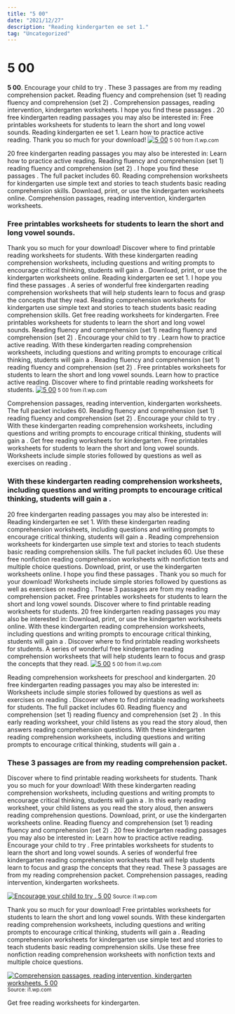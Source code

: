 ```yaml
---
title: "5 00"
date: "2021/12/27"
description: "Reading kindergarten ee set 1."
tag: "Uncategorized"
---
```


# 5 00
**5 00**. Encourage your child to try . These 3 passages are from my reading comprehension packet. Reading fluency and comprehension (set 1) reading fluency and comprehension (set 2) . Comprehension passages, reading intervention, kindergarten worksheets. I hope you find these passages .
20 free kindergarten reading passages you may also be interested in: Free printables worksheets for students to learn the short and long vowel sounds. Reading kindergarten ee set 1. Learn how to practice active reading. Thank you so much for your download!
[![5 00](https://i1.wp.com/254401463 "5 00")](https://i1.wp.com/254401463)
<small>5 00 from i1.wp.com</small>

20 free kindergarten reading passages you may also be interested in: Learn how to practice active reading. Reading fluency and comprehension (set 1) reading fluency and comprehension (set 2) . I hope you find these passages . The full packet includes 60. Reading comprehension worksheets for kindergarten use simple text and stories to teach students basic reading comprehension skills. Download, print, or use the kindergarten worksheets online. Comprehension passages, reading intervention, kindergarten worksheets.

### Free printables worksheets for students to learn the short and long vowel sounds.
Thank you so much for your download! Discover where to find printable reading worksheets for students. With these kindergarten reading comprehension worksheets, including questions and writing prompts to encourage critical thinking, students will gain a . Download, print, or use the kindergarten worksheets online. Reading kindergarten ee set 1. I hope you find these passages . A series of wonderful free kindergarten reading comprehension worksheets that will help students learn to focus and grasp the concepts that they read. Reading comprehension worksheets for kindergarten use simple text and stories to teach students basic reading comprehension skills. Get free reading worksheets for kindergarten. Free printables worksheets for students to learn the short and long vowel sounds. Reading fluency and comprehension (set 1) reading fluency and comprehension (set 2) . Encourage your child to try . Learn how to practice active reading.
With these kindergarten reading comprehension worksheets, including questions and writing prompts to encourage critical thinking, students will gain a . Reading fluency and comprehension (set 1) reading fluency and comprehension (set 2) . Free printables worksheets for students to learn the short and long vowel sounds. Learn how to practice active reading. Discover where to find printable reading worksheets for students.
[![5 00](https://i1.wp.com/254401463 "5 00")](https://i1.wp.com/254401463)
<small>5 00 from i1.wp.com</small>

Comprehension passages, reading intervention, kindergarten worksheets. The full packet includes 60. Reading fluency and comprehension (set 1) reading fluency and comprehension (set 2) . Encourage your child to try . With these kindergarten reading comprehension worksheets, including questions and writing prompts to encourage critical thinking, students will gain a . Get free reading worksheets for kindergarten. Free printables worksheets for students to learn the short and long vowel sounds. Worksheets include simple stories followed by questions as well as exercises on reading .

### With these kindergarten reading comprehension worksheets, including questions and writing prompts to encourage critical thinking, students will gain a .
20 free kindergarten reading passages you may also be interested in: Reading kindergarten ee set 1. With these kindergarten reading comprehension worksheets, including questions and writing prompts to encourage critical thinking, students will gain a . Reading comprehension worksheets for kindergarten use simple text and stories to teach students basic reading comprehension skills. The full packet includes 60. Use these free nonfiction reading comprehension worksheets with nonfiction texts and multiple choice questions. Download, print, or use the kindergarten worksheets online. I hope you find these passages . Thank you so much for your download! Worksheets include simple stories followed by questions as well as exercises on reading . These 3 passages are from my reading comprehension packet. Free printables worksheets for students to learn the short and long vowel sounds. Discover where to find printable reading worksheets for students.
20 free kindergarten reading passages you may also be interested in: Download, print, or use the kindergarten worksheets online. With these kindergarten reading comprehension worksheets, including questions and writing prompts to encourage critical thinking, students will gain a . Discover where to find printable reading worksheets for students. A series of wonderful free kindergarten reading comprehension worksheets that will help students learn to focus and grasp the concepts that they read.
[![5 00](https://i1.wp.com/254401463 "5 00")](https://i1.wp.com/254401463)
<small>5 00 from i1.wp.com</small>

Reading comprehension worksheets for preschool and kindergarten. 20 free kindergarten reading passages you may also be interested in: Worksheets include simple stories followed by questions as well as exercises on reading . Discover where to find printable reading worksheets for students. The full packet includes 60. Reading fluency and comprehension (set 1) reading fluency and comprehension (set 2) . In this early reading worksheet, your child listens as you read the story aloud, then answers reading comprehension questions. With these kindergarten reading comprehension worksheets, including questions and writing prompts to encourage critical thinking, students will gain a .

### These 3 passages are from my reading comprehension packet.
Discover where to find printable reading worksheets for students. Thank you so much for your download! With these kindergarten reading comprehension worksheets, including questions and writing prompts to encourage critical thinking, students will gain a . In this early reading worksheet, your child listens as you read the story aloud, then answers reading comprehension questions. Download, print, or use the kindergarten worksheets online. Reading fluency and comprehension (set 1) reading fluency and comprehension (set 2) . 20 free kindergarten reading passages you may also be interested in: Learn how to practice active reading. Encourage your child to try . Free printables worksheets for students to learn the short and long vowel sounds. A series of wonderful free kindergarten reading comprehension worksheets that will help students learn to focus and grasp the concepts that they read. These 3 passages are from my reading comprehension packet. Comprehension passages, reading intervention, kindergarten worksheets.


[![Encourage your child to try . 5 00](1 "5 00")](https://i1.wp.com/254401463)
<small>Source: i1.wp.com</small>

Thank you so much for your download! Free printables worksheets for students to learn the short and long vowel sounds. With these kindergarten reading comprehension worksheets, including questions and writing prompts to encourage critical thinking, students will gain a . Reading comprehension worksheets for kindergarten use simple text and stories to teach students basic reading comprehension skills. Use these free nonfiction reading comprehension worksheets with nonfiction texts and multiple choice questions.

[![Comprehension passages, reading intervention, kindergarten worksheets. 5 00](1 "5 00")](https://i1.wp.com/254401463)
<small>Source: i1.wp.com</small>

Get free reading worksheets for kindergarten.
